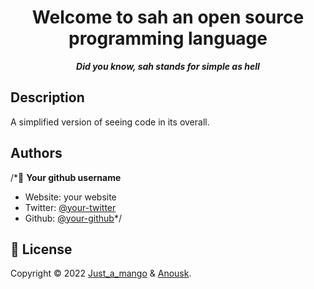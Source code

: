 <h1 align="center">Welcome to sah an open source programming language</h1>

<p align="center"><b><i>Did you know, sah stands for simple as hell</b></i></p>

## Description
A simplified version of seeing code in its overall.

## Authors

/*👤 **Your github username**

* Website: your website
* Twitter: [@your-twitter](https://twitter.com/your-twitter)
* Github: [@your-github](https://github.com/your-github)*/

## 📝 License

Copyright © 2022 [Just_a_mango](https://github.com/just-a-mango) & [Anousk](https://github.com/Anousk).<br />
